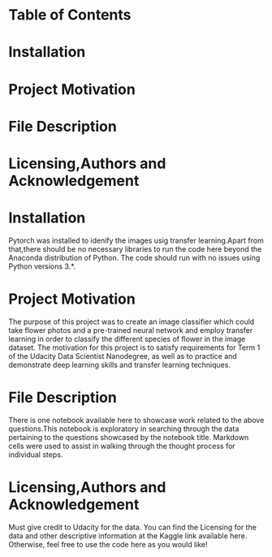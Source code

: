 # Table of Contents
# Installation
# Project Motivation
# File Description
# Licensing,Authors and Acknowledgement

# Installation
Pytorch was installed to idenify the images usig transfer learning.Apart from that,there should be no necessary libraries to run the code here beyond the Anaconda distribution of Python. The code should run with no issues using Python versions 3.*.
# Project Motivation
The purpose of this project was to create an image classifier which could take flower photos and a pre-trained neural network and employ transfer learning in order to classify the different species of flower in the image dataset.
The motivation for this project is to satisfy requirements for Term 1 of the Udacity Data Scientist Nanodegree, as well as to practice and demonstrate deep learning skills and transfer learning techniques.
# File Description
There is one notebook available here to showcase work related to the above questions.This notebook is exploratory in searching through the data pertaining to the questions showcased by the notebook title. Markdown cells were used to assist in walking through the thought process for individual steps.
# Licensing,Authors and Acknowledgement
Must give credit to Udacity for the data. You can find the Licensing for the data and other descriptive information at the Kaggle link available here. Otherwise, feel free to use the code here as you would like!
